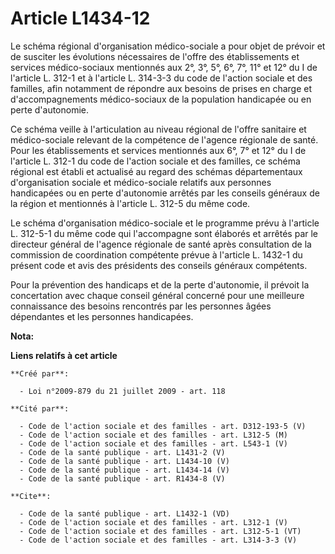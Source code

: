 # Article L1434-12

Le schéma régional d'organisation médico-sociale a pour objet de prévoir et de susciter les évolutions nécessaires de l'offre
des établissements et services médico-sociaux mentionnés aux 2°, 3°, 5°, 6°, 7°, 11° et 12° du I de l'article L. 312-1 et à
l'article L. 314-3-3 du code de l'action sociale et des familles, afin notamment de répondre aux besoins de prises en charge
et d'accompagnements médico-sociaux de la population handicapée ou en perte d'autonomie. 

Ce schéma veille à l'articulation au niveau régional de l'offre sanitaire et médico-sociale relevant de la compétence de
l'agence régionale de santé. Pour les établissements et services mentionnés aux 6°, 7° et 12° du I de l'article L. 312-1 du
code de l'action sociale et des familles, ce schéma régional est établi et actualisé au regard des schémas départementaux
d'organisation sociale et médico-sociale relatifs aux personnes handicapées ou en perte d'autonomie arrêtés par les conseils
généraux de la région et mentionnés à l'article L. 312-5 du même code. 

Le schéma d'organisation médico-sociale et le programme prévu à l'article L. 312-5-1 du même code qui l'accompagne sont
élaborés et arrêtés par le directeur général de l'agence régionale de santé après consultation de la commission de
coordination compétente prévue à l'article L. 1432-1 du présent code et avis des présidents des conseils généraux
compétents. 

Pour la prévention des handicaps et de la perte d'autonomie, il prévoit la concertation avec chaque conseil général concerné
pour une meilleure connaissance des besoins rencontrés par les personnes âgées dépendantes et les personnes handicapées.

**Nota:**



**Liens relatifs à cet article**

	**Créé par**:

	  - Loi n°2009-879 du 21 juillet 2009 - art. 118

	**Cité par**:

	  - Code de l'action sociale et des familles - art. D312-193-5 (V)
	  - Code de l'action sociale et des familles - art. L312-5 (M)
	  - Code de l'action sociale et des familles - art. L543-1 (V)
	  - Code de la santé publique - art. L1431-2 (V)
	  - Code de la santé publique - art. L1434-10 (V)
	  - Code de la santé publique - art. L1434-14 (V)
	  - Code de la santé publique - art. R1434-8 (V)

	**Cite**:

	  - Code de la santé publique - art. L1432-1 (VD)
	  - Code de l'action sociale et des familles - art. L312-1 (V)
	  - Code de l'action sociale et des familles - art. L312-5-1 (VT)
	  - Code de l'action sociale et des familles - art. L314-3-3 (V)
